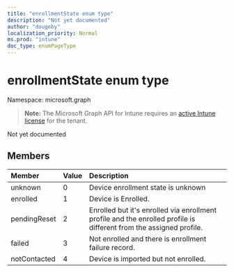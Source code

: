 ```yaml
---
title: "enrollmentState enum type"
description: "Not yet documented"
author: "dougeby"
localization_priority: Normal
ms.prod: "intune"
doc_type: enumPageType
---
```


# enrollmentState enum type

Namespace: microsoft.graph

> **Note:** The Microsoft Graph API for Intune requires an [active Intune license](https://go.microsoft.com/fwlink/?linkid=839381) for the tenant.

Not yet documented

## Members
|Member|Value|Description|
|:---|:---|:---|
|unknown|0|Device enrollment state is unknown|
|enrolled|1|Device is Enrolled.|
|pendingReset|2|Enrolled but it's enrolled via enrollment profile and the enrolled profile is different from the assigned profile.|
|failed|3|Not enrolled and there is enrollment failure record.|
|notContacted|4|Device is imported but not enrolled.|



